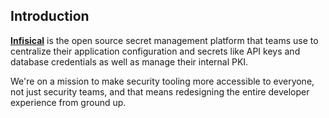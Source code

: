  

## Introduction

**[Infisical](https://infisical.com)** is the open source secret management platform that teams use to centralize their application configuration and secrets like API keys and database credentials as well as manage their internal PKI.

We're on a mission to make security tooling more accessible to everyone, not just security teams, and that means redesigning the entire developer experience from ground up.
 